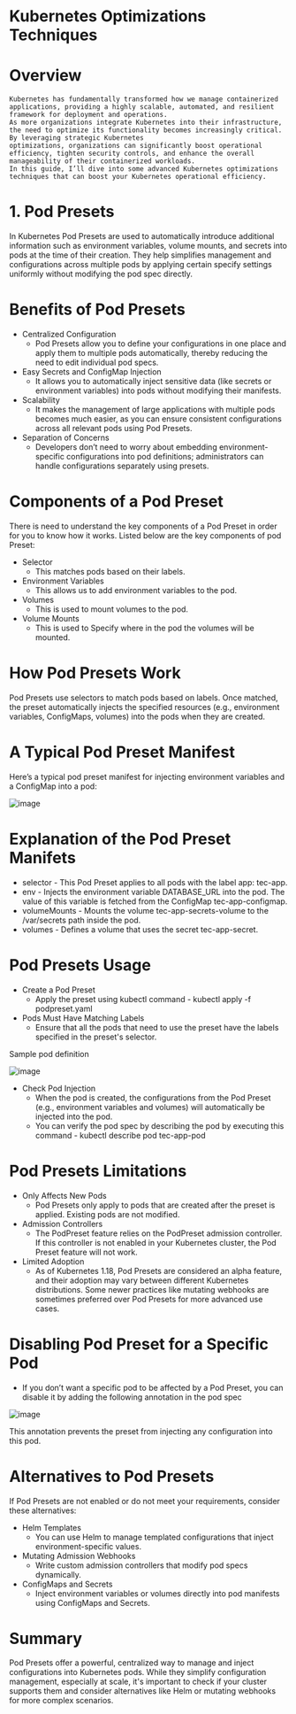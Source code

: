 # Kubernetes Optimizations Techniques
  # Overview
    Kubernetes has fundamentally transformed how we manage containerized applications, providing a highly scalable, automated, and resilient framework for deployment and operations. 
    As more organizations integrate Kubernetes into their infrastructure, the need to optimize its functionality becomes increasingly critical. By leveraging strategic Kubernetes 
    optimizations, organizations can significantly boost operational efficiency, tighten security controls, and enhance the overall manageability of their containerized workloads. 
    In this guide, I’ll dive into some advanced Kubernetes optimizations techniques that can boost your Kubernetes operational efficiency.

# 1. Pod Presets
  In Kubernetes Pod Presets are used to automatically introduce additional information such as environment variables, volume mounts, and secrets into pods at the time of their creation. 
  They help simplifies management and configurations across multiple pods by applying certain specify settings uniformly without modifying the pod spec directly.

# Benefits of Pod Presets
  - Centralized Configuration
    - Pod Presets allow you to define your configurations in one place and apply them to multiple pods automatically, thereby reducing the need to edit individual pod specs.
  - Easy Secrets and ConfigMap Injection
    - It allows you to automatically inject sensitive data (like secrets or environment variables) into pods without modifying their manifests.
  - Scalability
    - It makes the management of large applications with multiple pods becomes much easier, as you can ensure consistent configurations across all relevant pods using Pod Presets.
  - Separation of Concerns
    - Developers don’t need to worry about embedding environment-specific configurations into pod definitions; administrators can handle configurations separately using presets.
   
# Components of a Pod Preset
  There is need to understand the key components of a Pod Preset in order for you to know how it works. Listed below are the key components of pod Preset:
  - Selector
    - This matches pods based on their labels.
  - Environment Variables
    - This allows us to add environment variables to the pod.
  - Volumes
    - This is used to mount volumes to the pod.
  - Volume Mounts
    - This is used to Specify where in the pod the volumes will be mounted.
   
# How Pod Presets Work
  Pod Presets use selectors to match pods based on labels. Once matched, the preset automatically injects the specified resources (e.g., environment variables, ConfigMaps, volumes)
  into the pods when they are created.

# A Typical Pod Preset Manifest
  Here’s a typical pod preset manifest for injecting environment variables and a ConfigMap into a pod:
  
  ![image](https://github.com/user-attachments/assets/1a09ec2e-38dc-43b8-8923-f83d6702f3ab)

# Explanation of the Pod Preset Manifets
  - selector - This Pod Preset applies to all pods with the label app: tec-app.
  - env - Injects the environment variable DATABASE_URL into the pod. The value of this variable is fetched from the ConfigMap tec-app-configmap.
  - volumeMounts - Mounts the volume tec-app-secrets-volume to the /var/secrets path inside the pod.
  - volumes - Defines a volume that uses the secret tec-app-secret.

# Pod Presets Usage 
  - Create a Pod Preset
    - Apply the preset using kubectl command - kubectl apply -f podpreset.yaml
  - Pods Must Have Matching Labels
    - Ensure that all the pods that need to use the preset have the labels specified in the preset's selector.
  
  Sample pod definition
 
  ![image](https://github.com/user-attachments/assets/05b54bab-66ee-4bd4-bbde-d5428ecb343c)

  - Check Pod Injection
    - When the pod is created, the configurations from the Pod Preset (e.g., environment variables and volumes) will automatically be injected into the pod.
    - You can verify the pod spec by describing the pod by executing this command - kubectl describe pod tec-app-pod
   
# Pod Presets Limitations
  - Only Affects New Pods
    - Pod Presets only apply to pods that are created after the preset is applied. Existing pods are not modified.
  - Admission Controllers
    - The PodPreset feature relies on the PodPreset admission controller. If this controller is not enabled in your Kubernetes cluster, the Pod Preset feature will not work.
  - Limited Adoption
    - As of Kubernetes 1.18, Pod Presets are considered an alpha feature, and their adoption may vary between different Kubernetes distributions. Some newer practices
      like mutating webhooks are sometimes preferred over Pod Presets for more advanced use cases.

# Disabling Pod Preset for a Specific Pod
  - If you don’t want a specific pod to be affected by a Pod Preset, you can disable it by adding the following annotation in the pod spec

![image](https://github.com/user-attachments/assets/88ec0094-ae79-4735-bb03-7c968b61cec2)

This annotation prevents the preset from injecting any configuration into this pod.

# Alternatives to Pod Presets
  If Pod Presets are not enabled or do not meet your requirements, consider these alternatives:
  - Helm Templates
    - You can use Helm to manage templated configurations that inject environment-specific values.
  - Mutating Admission Webhooks
    - Write custom admission controllers that modify pod specs dynamically.
  - ConfigMaps and Secrets
    - Inject environment variables or volumes directly into pod manifests using ConfigMaps and Secrets.
   
# Summary
  Pod Presets offer a powerful, centralized way to manage and inject configurations into Kubernetes pods. While they simplify configuration management, 
  especially at scale, it's important to check if your cluster supports them and consider alternatives like Helm or mutating webhooks for more complex scenarios.


  
